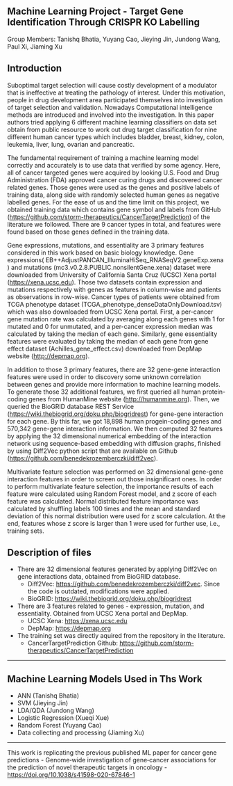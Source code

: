 ## Machine Learning Project - Target Gene Identification Through CRISPR KO Labelling

Group Members: Tanishq Bhatia, Yuyang Cao, Jieying Jin, Jundong Wang, Paul Xi, Jiaming Xu




## Introduction

Suboptimal target selection will cause costly development of a modulator that is ineffective at treating the pathology of interest. Under this motivation, people in drug development area participated themselves into investigation of target selection and validation. Nowadays Computational intelligence methods are introduced and involved into the investigation. In this paper authors tried applying 6 different machine learning classifiers on data set obtain from public resource to work out drug target classification for nine different human cancer types which includes bladder, breast, kidney, colon, leukemia, liver, lung, ovarian and pancreatic.

The fundamental requirement of training a machine learning model correctly and accurately is to use data that verified by some agency. Here, all of cancer targeted genes were acquired by looking U.S. Food and Drug Administration (FDA) approved cancer curing drugs and discovered cancer related genes. Those genes were used as the genes and positive labels of training data, along side with randomly selected human genes as negative labelled genes. For the ease of us and the time limit on this project, we obtained training data which contains gene symbol and labels from GitHub (https://github.com/storm-therapeutics/CancerTargetPrediction) of the literature we followed. There are 9 cancer types in total, and features were found based on those genes defined in the training data.

Gene expressions, mutations, and essentiality are 3 primary features considered in this work based on basic biology knowledge. Gene expressions( EB++AdjustPANCAN\_IlluminaHiSeq\_RNASeqV2.geneExp.xena ) and mutations (mc3.v0.2.8.PUBLIC.nonsilentGene.xena) dataset were downloaded from University of California Santa Cruz (UCSC) Xena portal (https://xena.ucsc.edu). Those two datasets contain expression and mutations respectively with genes as features in column-wise and patients as observations in row-wise. Cancer types of patients were obtained from TCGA phenotype dataset (TCGA\_phenotype\_denseDataOnlyDownload.tsv) which was also downloaded from UCSC Xena portal. First, a per-cancer gene mutation rate was calculated by averaging along each genes with 1 for mutated and 0 for unmutated, and a per-cancer expression median was calculated by taking the median of each gene. Similarly, gene essentiality features were evaluated by taking the median of each gene from gene effect dataset (Achilles\_gene\_effect.csv) downloaded from DepMap website (http://depmap.org).

In addition to those 3 primary features, there are 32 gene-gene interaction features were used in order to discovery some unknown correlation between genes and provide more information to machine learning models. To generate those 32 additional features, we first queried all human protein-coding genes from HumanMine website (http://humanmine.org). Then, we queried the BioGRID database REST Service (https://wiki.thebiogrid.org/doku.php/biogridrest) for gene-gene interaction for each gene. By this far, we got 18,898 human progein-coding genes and 570,342 gene-gene interaction information. We then computed 32 features by applying the 32 dimensional numerical embedding of the interaction network using sequence-based embedding with diffusion graphs, finished by using Diff2Vec python script that are available on Github (https://github.com/benedekrozemberczki/diff2vec). 

Multivariate feature selection was performed on 32 dimensional gene-gene interaction features in order to screen out those insignificant ones. In order to perform multivariate feature selection, the importance results of each feature were calculated using Random Forest model, and z score of each feature was calculated. Normal distributed feature importance was calculated by shuffling labels 100 times and the mean and standard deviation of this normal distribution were used for z score calculation. At the end, features whose z score is larger than 1 were used for further use, i.e., training sets.

## Description of files

- There are 32 dimensional features generated by applying Diff2Vec on gene interactions data, obtained from BioGRID database. 
  -  Diff2Vec: https://github.com/benedekrozemberczki/diff2vec. Since the code is outdated, modifications were applied.
  -  BioGRID: https://wiki.thebiogrid.org/doku.php/biogridrest
- There are 3 features related to genes - expression, mutation, and essentiality. Obtained from UCSC Xena portal and DepMap.
  - UCSC Xena: https://xena.ucsc.edu 
  - DepMap: https://depmap.org
- The training set was directly aquired from the repository in the literature.
  - CancerTargetPrediction Github: https://github.com/storm-therapeutics/CancerTargetPrediction
 
 ---
 
 ## Machine Learning Models Used in Ths Work
 
 - ANN (Tanishq Bhatia)
 - SVM (Jieying Jin)
 - LDA/QDA (Jundong Wang)
 - Logistic Regression (Xueqi Xue)
 - Random Forest (Yuyang Cao)
 - Data collecting and processing (Jiaming Xu)
 
---

This work is replicating the previous published ML paper for cancer gene predictions - Genome‑wide investigation of gene‑cancer associations for the prediction of novel therapeutic targets in oncology - https://doi.org/10.1038/s41598-020-67846-1

